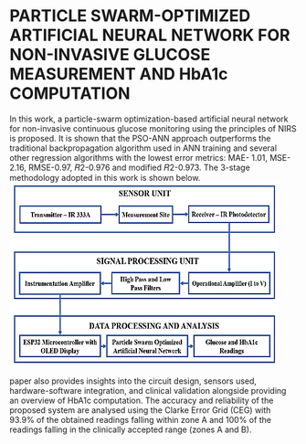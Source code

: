 # PARTICLE SWARM-OPTIMIZED ARTIFICIAL NEURAL NETWORK FOR NON-INVASIVE GLUCOSE MEASUREMENT AND HbA1c COMPUTATION
In this work, a particle-swarm optimization-based artificial neural network for non-invasive continuous glucose monitoring using the principles of NIRS is proposed. It is shown that the PSO-ANN approach outperforms the traditional backpropagation algorithm used in ANN training and several other regression algorithms with the lowest error metrics: MAE- 1.01, MSE-2.16, RMSE-0.97, 𝑅2-0.976 and modified 𝑅2-0.973. The 3-stage methodology adopted in this work is shown below.
![alt text](https://github.com/rdharini2001/Non-Invasive-Glucometer/blob/main/methodology_glucometer.png)




paper also 
provides insights into the circuit design, sensors used, hardware-software integration, and clinical validation alongside providing 
an overview of HbA1c computation. The accuracy and reliability of the proposed system are analysed using the Clarke Error 
Grid (CEG) with 93.9% of the obtained readings falling within zone A and 100% of the readings falling in the clinically accepted 
range (zones A and B).

